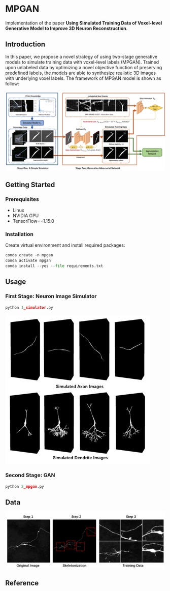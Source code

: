 # MPGAN

Implementation of the paper **Using Simulated Training Data of Voxel-level Generative Model to Improve 3D Neuron Reconstruction**. 

## Introduction

In this paper, we propose a novel strategy of using two-stage generative models to simulate training data with voxel-level labels (MPGAN). Trained upon unlabeled data by optimizing a novel objective function of preserving predefined labels, the models are able to synthesize realistic 3D images with underlying voxel labels. The framework of MPGAN model is shown as follow:

![image-20220318174040337](imgs/1.png)	

## Getting Started

### Prerequisites

* Linux 
* NVIDIA GPU
* TensorFlow==1.15.0

### Installation

Create virtual environment and install required packages:

```python
conda create -n mpgan
conda activate mpgan
conda install --yes --file requirements.txt
```

## Usage

### First Stage: Neuron Image Simulator 

```python
python 1_simulator.py
```

<img src="imgs/2.png" alt="image-20220318174040337"  />	

### Second Stage: GAN

```python
python 2_mpgan.py
```

## Data



![image-20220318174040337](imgs/3.png)	




## Reference